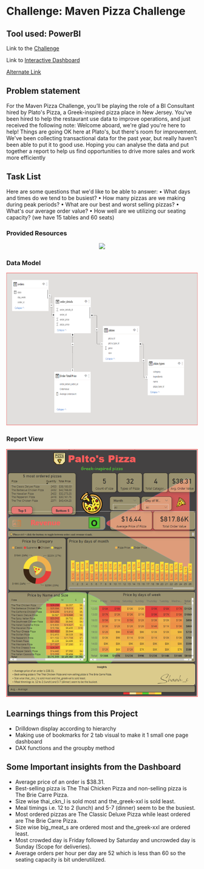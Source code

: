 # Challenge: Maven Pizza Challenge

## Tool used: PowerBI

Link to the [Challenge](https://www.mavenanalytics.io/data-playground)

Link to [Interactive Dashboard](https://community.powerbi.com/)

[Alternate Link](https://www.novypro.com/project/)


## Problem statement

For the Maven Pizza Challenge, you’ll be playing the role of a BI Consultant hired by Plato's Pizza, a Greek-inspired pizza place in New Jersey. You've been hired to help the restaurant use data to improve operations, and just received the following note:
Welcome aboard, we're glad you're here to help!
Things are going OK here at Plato's, but there's room for improvement. We've been collecting transactional data for the past year, but really haven't been able to put it to good use. Hoping you can analyse the data and put together a report to help us find opportunities to drive more sales and work more efficiently


## Task List

Here are some questions that we'd like to be able to answer:
•	What days and times do we tend to be busiest?
•	How many pizzas are we making during peak periods?
•	What are our best and worst selling pizzas?
•	What's our average order value?
•	How well are we utilizing our seating capacity? (we have 15 tables and 60 seats)


### Provided Resources
<p align="center">
    <img src="https://github.com/Shaah-i/PowerBi-Dasboards/tree/main/MavenAnalytics/MavenPizzaChallenge_Oct2022/pizza_sales" width="600">
</p>


### Data Model

<p align="center">
    <img src='https://github.com/Shaah-i/PowerBi-Dasboards/blob/main/MavenAnalytics/MavenPizzaChallenge_Oct2022/Images/DataModel.PNG' height="400">
</p>


### Report View

<p align="center">
    <img src='https://github.com/Shaah-i/PowerBi-Dasboards/blob/main/MavenAnalytics/MavenPizzaChallenge_Oct2022/Images/Report_Revenue.PNG' width="600">
</p>


## Learnings things from this Project 
- Drilldown display according to hierarchy
- Making use of bookmarks for 2 tab visual to make it 1 small one page dashboard
- DAX functions and the groupby method


## Some Important insights from the Dashboard
- Average price of an order is $38.31.
- Best-selling pizza is The Thai Chicken Pizza and non-selling pizza is The Brie Carre Pizza.
- Size wise thai_ckn_l is sold most and the_greek-xxl is sold least.
- Meal timings i.e. 12 to 2 (lunch) and 5-7 (dinner) seem to be the busiest.
- Most ordered pizzas are The Classic Deluxe Pizza while least ordered are The Brie Carre Pizza.
- Size wise big_meat_s are ordered most and the_greek-xxl are ordered least.
- Most crowded day is Friday followed by Saturday and uncrowded day is Sunday (Scope for deliveries).
- Average orders per hour per day are 52 which is less than 60 so the seating capacity is bit underutilized.
